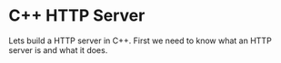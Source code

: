 # C++ HTTP Server
Lets build a HTTP server in C++. First we need to know what an HTTP server is and what it does.